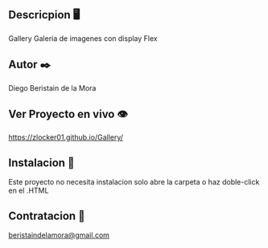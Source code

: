 ## Descricpion 🖥️

Gallery
Galeria de imagenes con display Flex 

## Autor ✒️

Diego Beristain de la Mora

## Ver Proyecto en vivo 👁️

 https://zlocker01.github.io/Gallery/

## Instalacion 🔌

Este proyecto no necesita instalacion solo abre la carpeta o haz doble-click en el .HTML

## Contratacion 📧

beristaindelamora@gmail.com
